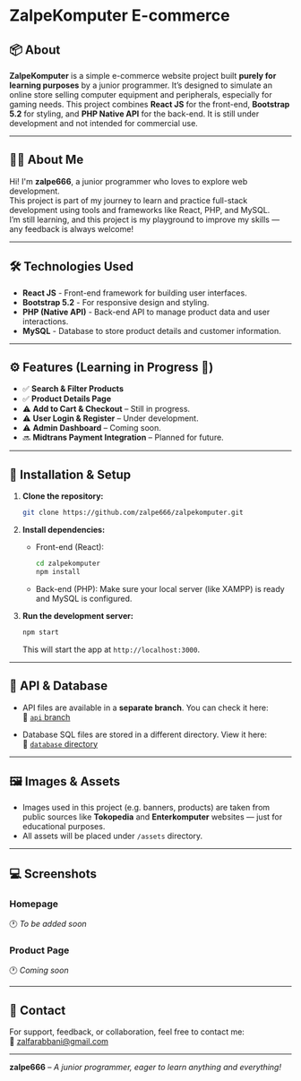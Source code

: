 # ZalpeKomputer E-commerce

## 📦 About

**ZalpeKomputer** is a simple e-commerce website project built **purely for learning purposes** by a junior programmer. It’s designed to simulate an online store selling computer equipment and peripherals, especially for gaming needs. This project combines **React JS** for the front-end, **Bootstrap 5.2** for styling, and **PHP Native API** for the back-end. It is still under development and not intended for commercial use.

---

## 🧑‍💻 About Me

Hi! I'm **zalpe666**, a junior programmer who loves to explore web development.  
This project is part of my journey to learn and practice full-stack development using tools and frameworks like React, PHP, and MySQL.  
I’m still learning, and this project is my playground to improve my skills — any feedback is always welcome!

---

## 🛠️ Technologies Used

- **React JS** - Front-end framework for building user interfaces.
- **Bootstrap 5.2** - For responsive design and styling.
- **PHP (Native API)** - Back-end API to manage product data and user interactions.
- **MySQL** - Database to store product details and customer information.

---

## ⚙️ Features (Learning in Progress 🚧)

- ✅ **Search & Filter Products**
- ✅ **Product Details Page**
- ⚠️ **Add to Cart & Checkout** – Still in progress.
- ⚠️ **User Login & Register** – Under development.
- ⚠️ **Admin Dashboard** – Coming soon.
- 🔜 **Midtrans Payment Integration** – Planned for future.

---

## 🚀 Installation & Setup

1. **Clone the repository:**
    ```bash
    git clone https://github.com/zalpe666/zalpekomputer.git
    ```

2. **Install dependencies:**
    - Front-end (React):
      ```bash
      cd zalpekomputer
      npm install
      ```
    - Back-end (PHP):
      Make sure your local server (like XAMPP) is ready and MySQL is configured.

3. **Run the development server:**
    ```bash
    npm start
    ```

    This will start the app at `http://localhost:3000`.

---

## 🧳 API & Database

- API files are available in a **separate branch**. You can check it here:  
  🔗 [`api` branch](https://github.com/zalpe666/zalpekomputer/tree/api)

- Database SQL files are stored in a different directory. View it here:  
  📂 [`database` directory](https://github.com/zalpe666/zalpekomputer/tree/database)

---

## 🖼️ Images & Assets

- Images used in this project (e.g. banners, products) are taken from public sources like **Tokopedia** and **Enterkomputer** websites — just for educational purposes.
- All assets will be placed under `/assets` directory.

---

## 💻 Screenshots

### Homepage
🕐 *To be added soon*

### Product Page
🕐 *Coming soon*

---

## 📧 Contact

For support, feedback, or collaboration, feel free to contact me:  
📩 [zalfarabbani@gmail.com](mailto:zalfarabbani@gmail.com)

---

**zalpe666** – *A junior programmer, eager to learn anything and everything!*

